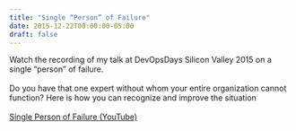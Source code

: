 ```yaml
---
title: "Single “Person” of Failure"
date: 2015-12-22T00:00:00-05:00
draft: false
---
```


Watch the recording of my talk at DevOpsDays Silicon Valley 2015 on a single “person” of failure. <br><br>
Do you have that one expert without whom your entire organization cannot function? Here is how you can recognize and improve the situation
<br><br>
<a href="https://www.youtube.com/watch?v=IUoEiDT1nXY" target=_blank>Single Person of Failure (YouTube)</a>

<!-- {{< youtube IUoEiDT1nXY >}} -->